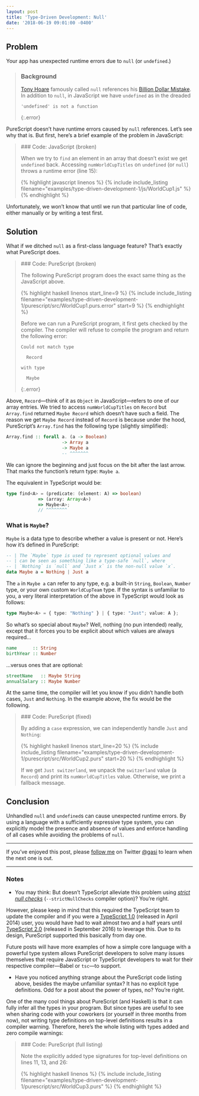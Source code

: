 ```yaml
---
layout: post
title: 'Type-Driven Development: Null'
date: '2018-06-19 09:01:00 -0400'
---
```


## Problem

Your app has unexpected runtime errors due to `null` (or `undefined`.)

<!-- prettier-ignore-start -->
> ### Background
>
> [Tony Hoare] famously called `null` references his [Billion Dollar Mistake][infoq-tony-hoare-null]. In addition to `null`, in JavaScript we have `undefined` as in the dreaded
>
> ```
> 'undefined' is not a function
> ```
> {:.error}
<!-- prettier-ignore-end -->

PureScript doesn’t have runtime errors caused by `null` references. Let’s see why that is. But first, here’s a brief example of the problem in JavaScript:

<blockquote markdown="1">
### Code: JavaScript (broken)

When we try to `find` an element in an array that doesn’t exist we get `undefined` back. Accessing `numWorldCupTitles` on `undefined` (or `null`) throws a runtime error (line 15):

{% highlight javascript linenos %}
{% include include_listing filename="examples/type-driven-development-1/js/WorldCup1.js" %}
{% endhighlight %}

</blockquote>

Unfortunately, we won’t know that until we run that particular line of code, either manually or by writing a test first.

## Solution

What if we ditched `null` as a first-class language feature? That’s exactly what PureScript does.

<blockquote markdown="1">
### Code: PureScript (broken)

The following PureScript program does the exact same thing as the JavaScript above.

{% highlight haskell linenos start_line=9 %}
{% include include_listing filename="examples/type-driven-development-1/purescript/src/WorldCup1.purs.error" start=9 %}
{% endhighlight %}

Before we can run a PureScript program, it first gets checked by the compiler. The compiler will refuse to compile the program and return the following error:

<!-- prettier-ignore-start -->
```
Could not match type

  Record

with type

  Maybe
```
{:.error}
<!-- prettier-ignore-end -->

</blockquote>

Above, `Record`—think of it as `Object` in JavaScript—refers to one of our array entries. We tried to access `numWorldCupTitles` on `Record` but `Array.find` returned `Maybe Record` which doesn’t have such a field. The reason we get `Maybe Record` instead of `Record` is because under the hood, PureScript’s `Array.find` has the following type (slightly simplified):

```haskell
Array.find :: forall a. (a -> Boolean)
                     -> Array a
                     -> Maybe a
                     -- ^^^^^^^
```

We can ignore the beginning and just focus on the bit after the last arrow. That marks the function’s return type: `Maybe a`.

The equivalent in TypeScript would be:

<!-- prettier-ignore-start -->
```typescript
type find<A> = (predicate: (element: A) => boolean)
            => (array: Array<A>)
            => Maybe<A>;
            // ^^^^^^^^
```
<!-- prettier-ignore-end -->

### What is `Maybe`?

`Maybe` is a data type to describe whether a value is present or not. Here’s how it’s defined in PureScript:

```haskell
-- | The `Maybe` type is used to represent optional values and
-- | can be seen as something like a type-safe `null`, where
-- | `Nothing` is `null` and `Just x` is the non-null value `x`.
data Maybe a = Nothing | Just a
```

The `a` in `Maybe a` can refer to any type, e.g. a built-in `String`, `Boolean`, `Number` type, or your own custom `WorldCupTeam` type. If the syntax is unfamiliar to you, a very literal interpretation of the above in TypeScript would look as follows:

```typescript
type Maybe<A> = { type: "Nothing" } | { type: "Just"; value: A };
```

So what’s so special about `Maybe`? Well, nothing (no pun intended) really, except that it forces you to be explicit about which values are always required…

```haskell
name      :: String
birthYear :: Number
```

…versus ones that are optional:

```haskell
streetName   :: Maybe String
annualSalary :: Maybe Number
```

At the same time, the compiler will let you know if you didn’t handle both cases, `Just` and `Nothing`. In the example above, the fix would be the following.

<blockquote markdown="1">
### Code: PureScript (fixed)

By adding a `case` expression, we can independently handle `Just` and `Nothing`:

{% highlight haskell linenos start_line=20 %}
{% include include_listing filename="examples/type-driven-development-1/purescript/src/WorldCup2.purs" start=20 %}
{% endhighlight %}

If we get `Just switzerland`, we unpack the `switzerland` value (a `Record`) and print its `numWorldCupTitles` value. Otherwise, we print a fallback message.

</blockquote>

## Conclusion

Unhandled `null` and `undefined`s can cause unexpected runtime errors. By using a language with a sufficiently expressive type system, you can explicitly model the presence and absence of values and enforce handling of all cases while avoiding the problems of `null`.

---

If you’ve enjoyed this post, please [follow me][@gasi] on Twitter [@gasi] to learn when the next one is out.

---

### Notes

-   You may think: But doesn’t TypeScript alleviate this problem using [_strict null checks_][ts-strict-null-checks] (`--strictNullChecks` compiler option)? You’re right.

However, please keep in mind that this required the TypeScript team to update the compiler and if you were a [TypeScript 1.0] (released in April 2014) user, you would have had to wait almost two and a half years until [TypeScript 2.0] (released in September 2016) to leverage this. Due to its design, PureScript supported this basically from day one.

Future posts will have more examples of how a simple core language with a powerful type system allows PureScript developers to solve many issues themselves that require JavaScript or TypeScript developers to wait for their respective compiler—Babel or `tsc`—to support.

-   Have you noticed anything strange about the PureScript code listing above, besides the maybe unfamiliar syntax? It has no explicit type definitions. Odd for a post about the power of types, no? You’re right.

One of the many cool things about PureScript (and Haskell) is that it can fully infer all the types in your program. But since types are useful to see when sharing code with your coworkers (or yourself in three months from now), not writing type definitions on top-level definitions results in a compiler warning. Therefore, here’s the whole listing with types added and zero compile warnings:

<blockquote markdown="1">
### Code: PureScript (full listing)

Note the explicitly added type signatures for top-level definitions on lines 11, 13, and 26:

{% highlight haskell linenos %}
{% include include_listing filename="examples/type-driven-development-1/purescript/src/WorldCup3.purs" %}
{% endhighlight %}

</blockquote>

[@gasi]: https://twitter.com/gasi
[infoq-tony-hoare-null]: https://www.infoq.com/presentations/Null-References-The-Billion-Dollar-Mistake-Tony-Hoare
[tony hoare]: https://en.wikipedia.org/wiki/Tony_Hoare
[ts-strict-null-checks]: https://www.typescriptlang.org/docs/handbook/release-notes/typescript-2-0.html#null--and-undefined-aware-types
[typescript 1.0]: https://blogs.msdn.microsoft.com/typescript/2014/04/02/announcing-typescript-1-0/
[typescript 2.0]: https://www.typescriptlang.org/docs/handbook/release-notes/typescript-2-0.html
